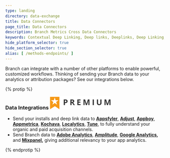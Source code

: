 ```yaml
---
type: landing
directory: data-exchange
title: Data Connectors
page_title: Data Connectors
description: Branch Metrics Cross Data Connectors
keywords: Contextual Deep Linking, Deep links, Deeplinks, Deep Linking, Deeplinking, Deferred Deep Linking, Deferred Deeplinking, Google App Indexing, Google App Invites, Apple Universal Links, Android App Links, Apple Spotlight Search, Facebook App Links, AppLinks, Deepviews, Deep views, Dashboard, iOS9
hide_platform_selector: true
hide_section_selector: true
alias: [ /methods-endpoints/ ]
---
```


Branch can integrate with a number of other platforms to enable powerful, customized workflows. Thinking of sending your Branch data to your analytics or attribution packages? See our integrations below.

{% protip %}

<h3 style="margin-top:0;">Data Integrations <img class="premium-label" src="/img/premium_label.png" /></h3>

- Send your installs and deep link data to **[Appsfyler](appsflyer)**,  **[Adjust](adjust)**, **[Appboy](appboy)**, **[Appmetrica](appmetrica)**, **[Kochava](kochava)**, **[Localytics](localytics)**, **[Tune](tune)**, to fully understand your organic and paid acquisition channels.
- Send Branch data to **[Adobe Analytics](adobe-analytics)**, **[Amplitude](amplitude)**, **[Google Analytics](google-analytics),** and **[Mixpanel](mixpanel),** giving additional relevancy to your app analytics.

{% endprotip %}
